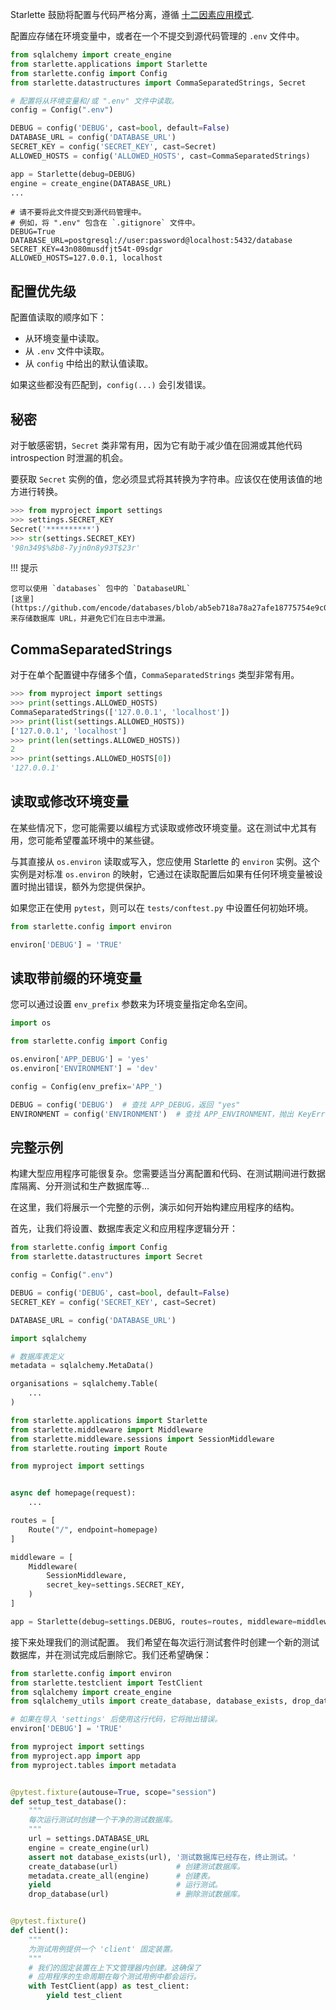 Starlette 鼓励将配置与代码严格分离，遵循 [十二因素应用模式](https://12factor.net/).

配置应存储在环境变量中，或者在一个不提交到源代码管理的 `.env` 文件中。

```python title="main.py"
from sqlalchemy import create_engine
from starlette.applications import Starlette
from starlette.config import Config
from starlette.datastructures import CommaSeparatedStrings, Secret

# 配置将从环境变量和/或 ".env" 文件中读取。
config = Config(".env")

DEBUG = config('DEBUG', cast=bool, default=False)
DATABASE_URL = config('DATABASE_URL')
SECRET_KEY = config('SECRET_KEY', cast=Secret)
ALLOWED_HOSTS = config('ALLOWED_HOSTS', cast=CommaSeparatedStrings)

app = Starlette(debug=DEBUG)
engine = create_engine(DATABASE_URL)
...
```

```shell title=".env"
# 请不要将此文件提交到源代码管理中。
# 例如，将 ".env" 包含在 `.gitignore` 文件中。
DEBUG=True
DATABASE_URL=postgresql://user:password@localhost:5432/database
SECRET_KEY=43n080musdfjt54t-09sdgr
ALLOWED_HOSTS=127.0.0.1, localhost
```

## 配置优先级

配置值读取的顺序如下：

* 从环境变量中读取。
* 从 `.env` 文件中读取。
* 从 `config` 中给出的默认值读取。

如果这些都没有匹配到，`config(...)` 会引发错误。

## 秘密

对于敏感密钥，`Secret` 类非常有用，因为它有助于减少值在回溯或其他代码 introspection 时泄漏的机会。

要获取 `Secret` 实例的值，您必须显式将其转换为字符串。应该仅在使用该值的地方进行转换。

```python
>>> from myproject import settings
>>> settings.SECRET_KEY
Secret('**********')
>>> str(settings.SECRET_KEY)
'98n349$%8b8-7yjn0n8y93T$23r'
```

!!! 提示

    您可以使用 `databases` 包中的 `DatabaseURL` 
    [这里](https://github.com/encode/databases/blob/ab5eb718a78a27afe18775754e9c0fa2ad9cd211/databases/core.py#L420)
    来存储数据库 URL，并避免它们在日志中泄漏。

## CommaSeparatedStrings

对于在单个配置键中存储多个值，`CommaSeparatedStrings` 类型非常有用。

```python
>>> from myproject import settings
>>> print(settings.ALLOWED_HOSTS)
CommaSeparatedStrings(['127.0.0.1', 'localhost'])
>>> print(list(settings.ALLOWED_HOSTS))
['127.0.0.1', 'localhost']
>>> print(len(settings.ALLOWED_HOSTS))
2
>>> print(settings.ALLOWED_HOSTS[0])
'127.0.0.1'
```

## 读取或修改环境变量

在某些情况下，您可能需要以编程方式读取或修改环境变量。这在测试中尤其有用，您可能希望覆盖环境中的某些键。

与其直接从 `os.environ` 读取或写入，您应使用 Starlette 的 `environ` 实例。这个实例是对标准 `os.environ` 的映射，它通过在读取配置后如果有任何环境变量被设置时抛出错误，额外为您提供保护。

如果您正在使用 `pytest`，则可以在 `tests/conftest.py` 中设置任何初始环境。

```python title="tests/conftest.py"
from starlette.config import environ

environ['DEBUG'] = 'TRUE'
```

## 读取带前缀的环境变量

您可以通过设置 `env_prefix` 参数来为环境变量指定命名空间。

```python title="myproject/settings.py"
import os

from starlette.config import Config

os.environ['APP_DEBUG'] = 'yes'
os.environ['ENVIRONMENT'] = 'dev'

config = Config(env_prefix='APP_')

DEBUG = config('DEBUG')  # 查找 APP_DEBUG，返回 "yes"
ENVIRONMENT = config('ENVIRONMENT')  # 查找 APP_ENVIRONMENT，抛出 KeyError，因为变量未定义
```

## 完整示例

构建大型应用程序可能很复杂。您需要适当分离配置和代码、在测试期间进行数据库隔离、分开测试和生产数据库等...

在这里，我们将展示一个完整的示例，演示如何开始构建应用程序的结构。

首先，让我们将设置、数据库表定义和应用程序逻辑分开：

```python title="myproject/settings.py"
from starlette.config import Config
from starlette.datastructures import Secret

config = Config(".env")

DEBUG = config('DEBUG', cast=bool, default=False)
SECRET_KEY = config('SECRET_KEY', cast=Secret)

DATABASE_URL = config('DATABASE_URL')
```

```python title="myproject/tables.py"
import sqlalchemy

# 数据库表定义
metadata = sqlalchemy.MetaData()

organisations = sqlalchemy.Table(
    ...
)
```

```python title="myproject/app.py"
from starlette.applications import Starlette
from starlette.middleware import Middleware
from starlette.middleware.sessions import SessionMiddleware
from starlette.routing import Route

from myproject import settings


async def homepage(request):
    ...

routes = [
    Route("/", endpoint=homepage)
]

middleware = [
    Middleware(
        SessionMiddleware,
        secret_key=settings.SECRET_KEY,
    )
]

app = Starlette(debug=settings.DEBUG, routes=routes, middleware=middleware)
```

接下来处理我们的测试配置。
我们希望在每次运行测试套件时创建一个新的测试数据库，并在测试完成后删除它。我们还希望确保：

```python title="tests/conftest.py"
from starlette.config import environ
from starlette.testclient import TestClient
from sqlalchemy import create_engine
from sqlalchemy_utils import create_database, database_exists, drop_database

# 如果在导入 'settings' 后使用这行代码，它将抛出错误。
environ['DEBUG'] = 'TRUE'

from myproject import settings
from myproject.app import app
from myproject.tables import metadata


@pytest.fixture(autouse=True, scope="session")
def setup_test_database():
    """
    每次运行测试时创建一个干净的测试数据库。
    """
    url = settings.DATABASE_URL
    engine = create_engine(url)
    assert not database_exists(url), '测试数据库已经存在，终止测试。'
    create_database(url)             # 创建测试数据库。
    metadata.create_all(engine)      # 创建表。
    yield                            # 运行测试。
    drop_database(url)               # 删除测试数据库。


@pytest.fixture()
def client():
    """
    为测试用例提供一个 'client' 固定装置。
    """
    # 我们的固定装置在上下文管理器内创建。这确保了
    # 应用程序的生命周期在每个测试用例中都会运行。
    with TestClient(app) as test_client:
        yield test_client
```

[twelve-factor]: https://12factor.net/config
